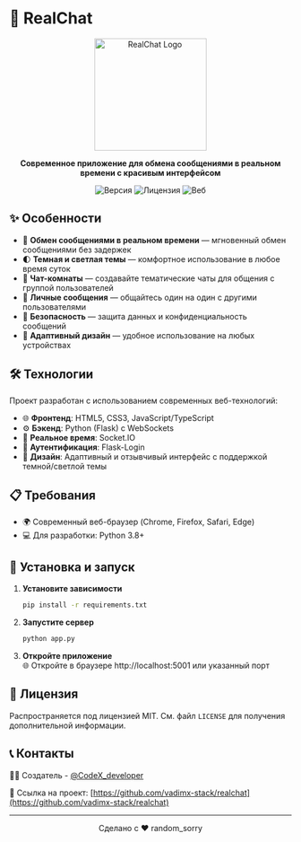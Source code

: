 # 🚀 RealChat
<p align="center">
  <img src="https://i.pinimg.com/736x/d2/f4/b1/d2f4b155cb4b4e6ece5e1150b9573f27.jpg" alt="RealChat Logo" width="200" height="200">
</p>

<p align="center">
  <b>Современное приложение для обмена сообщениями в реальном времени с красивым интерфейсом</b>
</p>

<p align="center">
  <img src="https://img.shields.io/badge/Версия-1.0.0-blue" alt="Версия">
  <img src="https://img.shields.io/badge/Лицензия-MIT-green" alt="Лицензия">
  <img src="https://img.shields.io/badge/Веб-Технологии-orange" alt="Веб">
</p>

## ✨ Особенности

- 💬 **Обмен сообщениями в реальном времени** — мгновенный обмен сообщениями без задержек
- 🌓 **Темная и светлая темы** — комфортное использование в любое время суток
- 👥 **Чат-комнаты** — создавайте тематические чаты для общения с группой пользователей
- 📩 **Личные сообщения** — общайтесь один на один с другими пользователями
- 🔐 **Безопасность** — защита данных и конфиденциальность сообщений
- 📱 **Адаптивный дизайн** — удобное использование на любых устройствах

## 🛠️ Технологии

Проект разработан с использованием современных веб-технологий:

- 🌐 **Фронтенд**: HTML5, CSS3, JavaScript/TypeScript
- ⚙️ **Бэкенд**: Python (Flask) с WebSockets
- 🔄 **Реальное время**: Socket.IO
- 🔑 **Аутентификация**: Flask-Login
- 🎨 **Дизайн**: Адаптивный и отзывчивый интерфейс с поддержкой темной/светлой темы

## 📋 Требования

- 🌍 Современный веб-браузер (Chrome, Firefox, Safari, Edge)
- 💻 Для разработки: Python 3.8+

## 🚀 Установка и запуск

1. **Установите зависимости**
   ```bash
   pip install -r requirements.txt
   ```


2. **Запустите сервер**
   ```bash
   python app.py
   ```

3. **Откройте приложение**  
   🌐 Откройте в браузере http://localhost:5001 или указанный порт

## 📜 Лицензия

Распространяется под лицензией MIT. См. файл `LICENSE` для получения дополнительной информации.

## 📞 Контакты

👨‍💻 Создатель - [@CodeX_developer](https://github.com/vadimx-stack)

🔗 Ссылка на проект: [https://github.com/vadimx-stack/realchat](https://github.com/vadimx-stack/realchat)

---

<p align="center">
  Сделано с ❤️ random_sorry
</p> 
